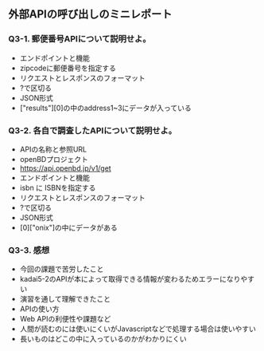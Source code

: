 ## 外部APIの呼び出しのミニレポート
### Q3-1. 郵便番号APIについて説明せよ。
* エンドポイントと機能
* zipcodeに郵便番号を指定する
* リクエストとレスポンスのフォーマット
* ?で区切る
* JSON形式
* ["results"][0]の中のaddress1~3にデータが入っている
### Q3-2. 各自で調査したAPIについて説明せよ。
* APIの名称と参照URL
* openBDプロジェクト
* https://api.openbd.jp/v1/get
* エンドポイントと機能
* isbn に ISBNを指定する
* リクエストとレスポンスのフォーマット
* ?で区切る
* JSON形式
* [0]["onix"]の中にデータがある
### Q3-3. 感想
* 今回の課題で苦労したこと
* kadai5-2のAPIが本によって取得できる情報が変わるためエラーになりやすい
* 演習を通して理解できたこと
* APIの使い方
* Web APIの利便性や課題など
* 人間が読むのには使いにくいがJavascriptなどで処理する場合は使いやすい
* 長いものはどこの中に入っているのかがわかりにくい

